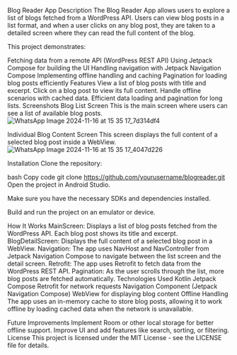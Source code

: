 Blog Reader App
Description
The Blog Reader App allows users to explore a list of blogs fetched from a WordPress API. Users can view blog posts in a list format, and when a user clicks on any blog post, they are taken to a detailed screen where they can read the full content of the blog.

This project demonstrates:

Fetching data from a remote API (WordPress REST API)
Using Jetpack Compose for building the UI
Handling navigation with Jetpack Navigation Compose
Implementing offline handling and caching
Pagination for loading blog posts efficiently
Features
View a list of blog posts with title and excerpt.
Click on a blog post to view its full content.
Handle offline scenarios with cached data.
Efficient data loading and pagination for long lists.
Screenshots
Blog List Screen
This is the main screen where users can see a list of available blog posts.
![WhatsApp Image 2024-11-16 at 15 35 17_7d314df4](https://github.com/user-attachments/assets/e166a2cc-7c4b-48a9-83a6-c7c9cd02399e)


Individual Blog Content Screen
This screen displays the full content of a selected blog post inside a WebView.
![WhatsApp Image 2024-11-16 at 15 35 17_4047d226](https://github.com/user-attachments/assets/b9228b01-dc97-4585-beb7-0051d99b9a13)


Installation
Clone the repository:

bash
Copy code
git clone https://github.com/yourusername/blogreader.git
Open the project in Android Studio.

Make sure you have the necessary SDKs and dependencies installed.

Build and run the project on an emulator or device.

How It Works
MainScreen: Displays a list of blog posts fetched from the WordPress API. Each blog post shows its title and excerpt.
BlogDetailScreen: Displays the full content of a selected blog post in a WebView.
Navigation: The app uses NavHost and NavController from Jetpack Navigation Compose to navigate between the list screen and the detail screen.
Retrofit: The app uses Retrofit to fetch data from the WordPress REST API.
Pagination: As the user scrolls through the list, more blog posts are fetched automatically.
Technologies Used
Kotlin
Jetpack Compose
Retrofit for network requests
Navigation Component (Jetpack Navigation Compose)
WebView for displaying blog content
Offline Handling
The app uses an in-memory cache to store blog posts, allowing it to work offline by loading cached data when the network is unavailable.

Future Improvements
Implement Room or other local storage for better offline support.
Improve UI and add features like search, sorting, or filtering.
License
This project is licensed under the MIT License - see the LICENSE file for details.
